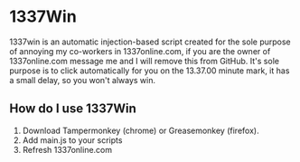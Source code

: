 # 1337Win
1337win is an automatic injection-based script created for the sole purpose of annoying my co-workers in 1337online.com, if you are the owner of 1337online.com message me and I will remove this from GitHub. It's sole purpose is to click automatically for you on the 13.37.00 minute mark, it has a small delay, so you won't always win.

## How do I use 1337Win
1. Download Tampermonkey (chrome) or Greasemonkey (firefox).
2. Add main.js to your scripts
3. Refresh 1337online.com
